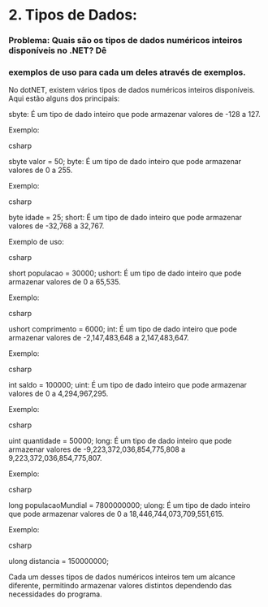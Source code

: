 # 2. Tipos de Dados:
### Problema: Quais são os tipos de dados numéricos inteiros disponíveis no .NET? Dê
### exemplos de uso para cada um deles através de exemplos.

No dotNET, existem vários tipos de dados numéricos inteiros disponíveis. Aqui estão alguns dos principais:

sbyte: É um tipo de dado inteiro que pode armazenar valores de -128 a 127.

Exemplo:

csharp

sbyte valor = 50;
byte: É um tipo de dado inteiro que pode armazenar valores de 0 a 255.

Exemplo:

csharp

byte idade = 25;
short: É um tipo de dado inteiro que pode armazenar valores de -32,768 a 32,767.

Exemplo de uso:

csharp

short populacao = 30000;
ushort: É um tipo de dado inteiro que pode armazenar valores de 0 a 65,535.

Exemplo:

csharp

ushort comprimento = 6000;
int: É um tipo de dado inteiro que pode armazenar valores de -2,147,483,648 a 2,147,483,647.

Exemplo:

csharp

int saldo = 100000;
uint: É um tipo de dado inteiro que pode armazenar valores de 0 a 4,294,967,295.

Exemplo:

csharp

uint quantidade = 50000;
long: É um tipo de dado inteiro que pode armazenar valores de -9,223,372,036,854,775,808 a 9,223,372,036,854,775,807.

Exemplo:

csharp

long populacaoMundial = 7800000000;
ulong: É um tipo de dado inteiro que pode armazenar valores de 0 a 18,446,744,073,709,551,615.

Exemplo:

csharp

ulong distancia = 150000000;

Cada um desses tipos de dados numéricos inteiros tem um alcance diferente, permitindo armazenar valores distintos dependendo das necessidades do programa.
